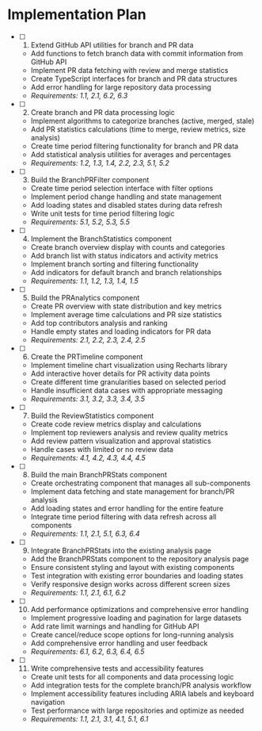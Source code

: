 # Implementation Plan

- [ ] 1. Extend GitHub API utilities for branch and PR data
  - Add functions to fetch branch data with commit information from GitHub API
  - Implement PR data fetching with review and merge statistics
  - Create TypeScript interfaces for branch and PR data structures
  - Add error handling for large repository data processing
  - _Requirements: 1.1, 2.1, 6.2, 6.3_

- [ ] 2. Create branch and PR data processing logic
  - Implement algorithms to categorize branches (active, merged, stale)
  - Add PR statistics calculations (time to merge, review metrics, size analysis)
  - Create time period filtering functionality for branch and PR data
  - Add statistical analysis utilities for averages and percentages
  - _Requirements: 1.2, 1.3, 1.4, 2.2, 2.3, 5.1, 5.2_

- [ ] 3. Build the BranchPRFilter component
  - Create time period selection interface with filter options
  - Implement period change handling and state management
  - Add loading states and disabled states during data refresh
  - Write unit tests for time period filtering logic
  - _Requirements: 5.1, 5.2, 5.3, 5.5_

- [ ] 4. Implement the BranchStatistics component
  - Create branch overview display with counts and categories
  - Add branch list with status indicators and activity metrics
  - Implement branch sorting and filtering functionality
  - Add indicators for default branch and branch relationships
  - _Requirements: 1.1, 1.2, 1.3, 1.4, 1.5_

- [ ] 5. Build the PRAnalytics component
  - Create PR overview with state distribution and key metrics
  - Implement average time calculations and PR size statistics
  - Add top contributors analysis and ranking
  - Handle empty states and loading indicators for PR data
  - _Requirements: 2.1, 2.2, 2.3, 2.4, 2.5_

- [ ] 6. Create the PRTimeline component
  - Implement timeline chart visualization using Recharts library
  - Add interactive hover details for PR activity data points
  - Create different time granularities based on selected period
  - Handle insufficient data cases with appropriate messaging
  - _Requirements: 3.1, 3.2, 3.3, 3.4, 3.5_

- [ ] 7. Build the ReviewStatistics component
  - Create code review metrics display and calculations
  - Implement top reviewers analysis and review quality metrics
  - Add review pattern visualization and approval statistics
  - Handle cases with limited or no review data
  - _Requirements: 4.1, 4.2, 4.3, 4.4, 4.5_

- [ ] 8. Build the main BranchPRStats component
  - Create orchestrating component that manages all sub-components
  - Implement data fetching and state management for branch/PR analysis
  - Add loading states and error handling for the entire feature
  - Integrate time period filtering with data refresh across all components
  - _Requirements: 1.1, 2.1, 5.1, 6.3, 6.4_

- [ ] 9. Integrate BranchPRStats into the existing analysis page
  - Add the BranchPRStats component to the repository analysis page
  - Ensure consistent styling and layout with existing components
  - Test integration with existing error boundaries and loading states
  - Verify responsive design works across different screen sizes
  - _Requirements: 1.1, 2.1, 6.1, 6.2_

- [ ] 10. Add performance optimizations and comprehensive error handling
  - Implement progressive loading and pagination for large datasets
  - Add rate limit warnings and handling for GitHub API
  - Create cancel/reduce scope options for long-running analysis
  - Add comprehensive error handling and user feedback
  - _Requirements: 6.1, 6.2, 6.3, 6.4, 6.5_

- [ ] 11. Write comprehensive tests and accessibility features
  - Create unit tests for all components and data processing logic
  - Add integration tests for the complete branch/PR analysis workflow
  - Implement accessibility features including ARIA labels and keyboard navigation
  - Test performance with large repositories and optimize as needed
  - _Requirements: 1.1, 2.1, 3.1, 4.1, 5.1, 6.1_